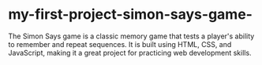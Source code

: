 # my-first-project-simon-says-game-
The Simon Says game is a classic memory game that tests a player's ability to remember and repeat sequences. It is built using HTML, CSS, and JavaScript, making it a great project for practicing web development skills.
